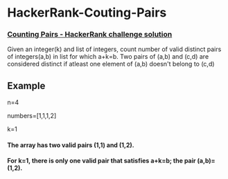 # HackerRank-Couting-Pairs
### [Counting Pairs - HackerRank challenge solution](https://www.geeksforgeeks.org/count-pairs-difference-equal-k/)


Given an integer(k) and list of integers, count number of valid distinct pairs of integers(a,b) in list for which a+k=b. Two pairs of (a,b) and (c,d) are considered distinct if atleast one element of (a,b) doesn't belong to (c,d)

## Example
n=4 <p>
numbers=[1,1,1,2] <p>
k=1
  
#### The array has two valid pairs (1,1) and (1,2). <p>
#### For k=1, there is only one valid pair that satisfies a+k=b; the pair (a,b)=(1,2).
